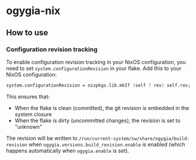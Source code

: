 # ogygia-nix

## How to use

### Configuration revision tracking

To enable configuration revision tracking in your NixOS configuration, you need to set `system.configurationRevision` in your flake. Add this to your NixOS configuration:

```nix
system.configurationRevision = nixpkgs.lib.mkIf (self ? rev) self.rev;
```

This ensures that:
- When the flake is clean (committed), the git revision is embedded in the system closure
- When the flake is dirty (uncommitted changes), the revision is set to "unknown"

The revision will be written to `/run/current-system/sw/share/ogygia/build-revision` when `ogygia.versions.build_revision.enable` is enabled (which happens automatically when `ogygia.enable` is set).
